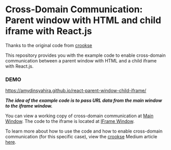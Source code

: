 # Cross-Domain Communication: Parent window with HTML and child iframe with React.js

Thanks to the original code from [crookse](https://github.com/crookse)

This repository provides you with the example code to enable cross-domain communication between a parent window with HTML and a child iframe with React.js.

### DEMO
https://amydinsyahira.github.io/react-parent-window-child-iframe/

***The idea of the example code is to pass URL data from the main window to the iframe window.***

You can view a working copy of cross-domain communication at [Main Window](https://github.com/amydinsyahira/react-parent-window-child-iframe/tree/main/docs). The code to the iframe is located at [IFrame Window](https://github.com/amydinsyahira/react-parent-window-child-iframe/tree/main/iframe).

To learn more about how to use the code and how to enable cross-domain communication (for this specific case), view the [crookse](https://github.com/crookse) Medium article [here](https://medium.com/@crookse/cross-domain-communication-parent-window-and-child-iframe-aaf90fcb3e26).